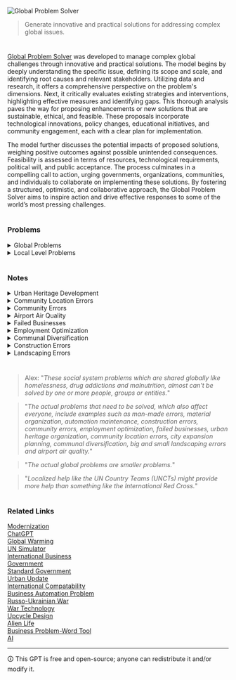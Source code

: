 ![Global Problem Solver](https://github.com/sourceduty/Global-Problems/assets/123030236/077a5d3a-16e2-435b-bd6b-26da169711b2)

> Generate innovative and practical solutions for addressing complex global issues.

#

[Global Problem Solver](https://chat.openai.com/g/g-2sjHPTA5y-global-problem-solver) was developed to manage complex global challenges through innovative and practical solutions. The model begins by deeply understanding the specific issue, defining its scope and scale, and identifying root causes and relevant stakeholders. Utilizing data and research, it offers a comprehensive perspective on the problem's dimensions. Next, it critically evaluates existing strategies and interventions, highlighting effective measures and identifying gaps. This thorough analysis paves the way for proposing enhancements or new solutions that are sustainable, ethical, and feasible. These proposals incorporate technological innovations, policy changes, educational initiatives, and community engagement, each with a clear plan for implementation.

The model further discusses the potential impacts of proposed solutions, weighing positive outcomes against possible unintended consequences. Feasibility is assessed in terms of resources, technological requirements, political will, and public acceptance. The process culminates in a compelling call to action, urging governments, organizations, communities, and individuals to collaborate on implementing these solutions. By fostering a structured, optimistic, and collaborative approach, the Global Problem Solver aims to inspire action and drive effective responses to some of the world’s most pressing challenges.

#
### Problems

<details><summary>Global Problems</summary>
<br>

### Global Problems

```
1. Climate Change
2. Biodiversity Loss
3. Ocean Acidification
4. Freshwater Scarcity
5. Air Pollution
6. Deforestation
7. Soil Degradation
8. Overfishing
9. Global Health Inequities
10. Pandemic Preparedness
11. Antimicrobial Resistance
12. Non-communicable Diseases
13. Mental Health Disorders
14. Malnutrition
15. Hunger and Food Insecurity
16. Obesity
17. Unsafe Water and Sanitation
18. Energy Security
19. Fossil Fuel Dependency
20. Nuclear Safety
21. Renewable Energy Adoption
22. Waste Management
23. Plastic Pollution
24. Hazardous Chemicals
25. Urban Sprawl
26. Infrastructure Decay
27. Traffic Congestion
28. Public Transport Deficiency
29. Housing Affordability
30. Homelessness
31. Unemployment
32. Underemployment
33. Labor Rights Violations
34. Child Labor
35. Forced Labor
36. Gender Inequality
37. Racial Discrimination
38. LGBTQ+ Rights
39. Age Discrimination
40. Disability Rights
41. Refugee Crises
42. Forced Displacement
43. Human Trafficking
44. Political Instability
45. Terrorism
46. Armed Conflicts
47. Nuclear Proliferation
48. Cybersecurity Threats
49. Information Warfare
50. Data Privacy Issues
51. Misinformation and Disinformation
52. Intellectual Property Rights
53. Patent Wars
54. Digital Divide
55. Media Censorship
56. Freedom of Speech
57. Corruption
58. Judicial Inefficacy
59. Electoral Integrity
60. Political Polarization
61. Economic Inequality
62. Poverty
63. Wealth Concentration
64. Economic Sanctions
65. Global Trade Imbalances
66. Currency Instability
67. Debt Crises
68. Financial Market Volatility
69. Cryptocurrency Regulation
70. Agricultural Productivity
71. Land Use Conflicts
72. Water Rights Disputes
73. Desertification
74. Natural Disasters
75. Climate Adaptation
76. Sea Level Rise
77. Arctic Melting
78. Permafrost Thawing
79. Geoengineering
80. Space Debris
81. Space Exploration Ethics
82. Bioethics
83. Genetic Engineering
84. AI Ethics
85. AI and Automation Job Displacement
86. Technological Unemployment
87. Digital Literacy
88. Education Access
89. Quality of Education
90. Student Debt
91. Cultural Preservation
92. Heritage Site Conservation
93. Animal Welfare
94. Zoonotic Diseases
95. Veterinary Public Health
96. Invasive Species
97. Pesticide Use
98. Fertilizer Runoff
99. Acid Rain
100. Global Governance
101. Aging Population
102. Youth Unemployment
103. Maternal Health
104. Infant Mortality
105. Immunization Rates
106. Healthcare Accessibility
107. Healthcare Affordability
108. Endemic Diseases
109. Epidemic Outbreaks
110. Health System Resilience
111. Drug Accessibility
112. Quality of Pharmaceuticals
113. Biomedical Research Funding
114. Mental Health Stigma
115. Psychological Support Services
116. Dietary Shifts
117. Food Waste
118. Crop Diversity
119. GMO Controversies
120. Organic Farming
121. Sustainable Agriculture
122. Aquaculture Impacts
123. Land Grabbing
124. Smallholder Farmer Support
125. Agricultural Subsidies
126. Food Labeling Laws
127. Nutrition Education
128. Sustainable Diets
129. Ecosystem Services
130. Wildlife Conservation
131. Elephant Poaching
132. Rhino Poaching
133. Shark Finning
134. Coral Reef Degradation
135. Marine Protected Areas
136. Ocean Noise Pollution
137. Deep Sea Mining
138. Arctic Sovereignty
139. Antarctic Conservation
140. Tropical Forest Conservation
141. Savanna Preservation
142. Peatland Protection
143. Wetland Restoration
144. Drought Management
145. Flood Risk Management
146. Hurricane Preparedness
147. Earthquake Resilience
148. Volcanic Activity Monitoring
149. Tsunami Warning Systems
150. Disaster Relief Coordination
151. Climate Refugees
152. Environmental Migration
153. Disaster Recovery Planning
154. Sustainable Cities
155. Green Building
156. Smart Urban Planning
157. Public Space Utilization
158. Urban Biodiversity
159. Heat Island Effect
160. Light Pollution
161. Noise Pollution
162. Air Quality Monitoring
163. Indoor Air Quality
164. Occupational Health and Safety
165. Worker Welfare
166. Fair Trade
167. Sustainable Fashion
168. Circular Economy
169. Resource Efficiency
170. Supply Chain Transparency
171. Product Lifecycle Assessment
172. Zero Waste Initiatives
173. Recycling Rates
174. Upcycling Practices
175. E-waste Management
176. Water Footprint Reduction
177. Carbon Footprint Calculation
178. Greenhouse Gas Emissions Trading
179. Carbon Capture and Storage
180. Renewable Energy Certificates
181. Energy Efficiency Standards
182. Sustainable Transport
183. Electric Vehicles
184. Public Transit Expansion
185. Bicycle Infrastructure
186. Pedestrianization
187. Green Space Development
188. Reforestation
189. Afforestation
190. Soil Conservation
191. Land Restoration
192. Biochar Utilization
193. Agroforestry
194. Wildlife Corridors
195. Species Reintroduction
196. Conservation Breeding
197. Exotic Pet Trade
198. Wildlife Smuggling
199. Biodiversity Monitoring
200. Global Environmental Governance
201. Soil Salinization
202. Overgrazing
203. Loss of Indigenous Knowledge
204. Cultural Erosion
205. Language Extinction
206. Digital Rights Management
207. Access to Internet
208. Net Neutrality
209. E-Government
210. Online Voting Security
211. Mass Surveillance
212. Privacy Laws
213. Biometric Data Protection
214. Drone Regulation
215. Robotics in the Workplace
216. Ethical AI Development
217. Machine Learning Bias
218. Algorithm Transparency
219. Facial Recognition Ethics
220. Tech Monopolies
221. Economic Decoupling
222. Global Supply Chain Vulnerability
223. Trade Protectionism
224. Economic Espionage
225. Currency Manipulation
226. Financial Inclusion
227. Microfinance
228. Mobile Banking
229. Impact Investing
230. Sustainable Finance
231. Green Bonds
232. Social Impact Bonds
233. Corporate Social Responsibility
234. Ethical Investing
235. Business Ethics
236. Corporate Governance
237. Shareholder Activism
238. Stakeholder Engagement
239. Non-profit Effectiveness
240. Philanthropy Impact
241. Charity Accountability
242. Volunteerism
243. Community Organizing
244. Civic Engagement
245. Public Participation
246. Social Movements
247. Grassroots Campaigns
248. Political Activism
249. Electoral Reform
250. Voter Accessibility
251. Campaign Finance Reform
252. Lobbying Transparency
253. Judicial Reform
254. Legal Aid Accessibility
255. Prison Reform
256. Rehabilitation Programs
257. Death Penalty
258. Drug Policy
259. Alcohol Abuse
260. Tobacco Control
261. Addiction Treatment
262. Harm Reduction
263. Youth Programs
264. Elderly Care
265. Social Security Sustainability
266. Disability Access
267. Mental Health Facilities
268. Psychiatric Care
269. Cultural Competence in Healthcare
270. Integrative Medicine
271. Alternative Energy Sources
272. Energy Storage Technologies
273. Smart Grid Technology
274. Nuclear Fusion
275. Hydrogen Economy
276. Sustainable Biofuels
277. Carbon Pricing
278. Emissions Reduction Targets
279. Climate Finance
280. Climate Justice
281. Environmental Law
282. Water Management
283. Water Pollution
284. Heavy Metal Contamination
285. Air Quality Regulations
286. Noise Regulation
287. Radiation Exposure
288. Electromagnetic Field Exposure
289. Pesticide Regulations
290. Chemical Safety
291. Hazardous Waste Management
292. Radioactive Waste Management
293. Brownfield Redevelopment
294. Land Use Planning
295. Urban Regeneration
296. Park Development
297. Wildlife Management
298. Ecotourism
299. Sustainable Travel
300. Heritage Conservation
```

<br>
</details>
<details><summary>Local Level Problems</summary>
<br>

- Infrastructure maintenance issues
- Urban planning challenges
- Environmental health concerns
- Community and social cohesion
- Economic disparities
- Employment issues
- Health regulation compliance
- Safety regulation compliance
- Education quality gaps
- Skill development challenges
- Cultural heritage preservation
- Transport inefficiencies
- Mobility issues
- Local environmental sustainability
- Water supply maintenance
- Sewage system upkeep
- Public transportation maintenance
- Power grid reliability
- Waste management problems
- Zoning regulation issues
- Overcrowding in urban areas
- Underutilization of land
- Air pollution control
- Water pollution control
- Noise pollution control
- Urban biodiversity conservation
- Green space integration
- Social fragmentation
- Marginalized group inclusion
- Localized poverty
- Underemployment
- Job-skills mismatch
- Small business challenges
- Food safety issues
- Public health standards enforcement
- Healthcare infrastructure gaps
- Rural education access
- Inclusive education systems
- Workplace safety standards
- High-risk industry regulation
- Historical site preservation
- Urban-rural connectivity
- Disability accessibility in transport
- Local resource management
- Sustainable community practices
- Green building standards
- Renewable energy adoption
- Urban resilience planning
- Community disaster preparedness
- Local tourism management
- Affordable housing development

<br>
</details>

#
### Notes

<details><summary>Urban Heritage Development</summary>
<br>

Urban heritage development is an essential aspect of city planning and cultural preservation, focusing on maintaining and revitalizing historical and cultural sites within urban areas. This development aims to strike a balance between modern growth and the preservation of a city's historical identity. By safeguarding architectural landmarks, traditional neighborhoods, and cultural landscapes, cities can maintain their unique character and historical continuity. Urban heritage development not only protects the physical structures but also preserves the stories, traditions, and cultural practices associated with these places, ensuring that they remain a living part of the city's fabric.

A key component of urban heritage development is the integration of heritage sites into contemporary urban life. This involves adaptive reuse of historical buildings, where old structures are repurposed for modern use while retaining their historical significance. For example, converting an old factory into a museum or a residential complex can breathe new life into a neglected area, making it relevant and functional for current urban needs. This approach not only preserves the historical value but also supports sustainable development by reducing the need for new construction and utilizing existing resources efficiently.

Community involvement is crucial in the success of urban heritage development projects. Engaging local communities in the planning and decision-making processes helps ensure that the development reflects the collective memory and identity of the inhabitants. Public consultations, heritage walks, and educational programs can raise awareness and foster a sense of ownership among residents. This participatory approach not only enriches the heritage development process but also strengthens community bonds and encourages a deeper appreciation of the city's historical assets.

Economic benefits also play a significant role in urban heritage development. Preserved and well-maintained heritage sites can attract tourism, boosting local economies and creating job opportunities. Heritage tourism often leads to increased investment in infrastructure, hospitality, and services, further stimulating urban growth. Additionally, the aesthetic and cultural appeal of preserved heritage areas can enhance property values and attract new businesses and residents, contributing to the overall economic vitality of the city. Through thoughtful urban heritage development, cities can create vibrant, dynamic environments that honor their past while embracing the future.

<br>
</details>

<details><summary>Community Location Errors</summary>
<br>

Community location errors refer to inaccuracies in determining the physical location of a community, which can have significant implications for various sectors such as public health, urban planning, and disaster response. These errors arise from misinterpretations of geographical data, outdated mapping resources, or technological limitations in GPS and geolocation services. For instance, emergency responders might be dispatched to incorrect addresses due to flawed location data, potentially delaying critical aid and causing harm. Accurate community location data is crucial for effective planning and service delivery, highlighting the need for continuous updates and validation of geographic information systems (GIS).

One major cause of community location errors is the reliance on outdated maps and records. Many communities, especially in rapidly developing regions, undergo significant changes that are not promptly reflected in mapping databases. Urban sprawl, new infrastructure, and changes in municipal boundaries can all contribute to discrepancies in location data. Additionally, rural areas often suffer from less precise mapping efforts, compounding the problem. Updating and maintaining accurate maps is a challenging but essential task to mitigate location errors and ensure all communities are correctly represented.

Technological limitations also play a significant role in community location errors. GPS technology, while generally reliable, can experience inaccuracies due to signal obstructions from buildings, natural features, or atmospheric conditions. These inaccuracies are more pronounced in dense urban environments where tall structures can interfere with satellite signals. Furthermore, the precision of consumer-grade GPS devices and applications can vary, leading to errors in identifying exact locations. Advances in technology and increased investment in high-quality geospatial data are necessary to reduce these errors and improve the accuracy of location-based services.

The impact of community location errors extends beyond emergency response and urban planning. These inaccuracies can affect socioeconomic analyses, environmental studies, and resource allocation. For example, public health initiatives targeting specific communities may fail if the location data is incorrect, resulting in resources being misallocated. Similarly, environmental assessments that rely on precise location data might yield flawed results, affecting conservation efforts and policy decisions. Addressing community location errors is therefore not just a technical challenge but a critical issue for ensuring equitable and effective service delivery and planning in various fields.

<br>
</details>

<details><summary>Community Errors</summary>
<br>

Community errors occur when groups or communities make collective mistakes due to shared biases, misinformation, or poor decision-making processes. These errors can stem from a variety of sources, including the spread of false information, a lack of critical thinking, and the influence of charismatic but misguided leaders. When a community relies too heavily on consensus without sufficient scrutiny, it can lead to significant misjudgments. For example, a community might resist necessary public health measures due to widespread misinformation about vaccines, resulting in lower vaccination rates and increased disease outbreaks.

Another common cause of community errors is groupthink, where the desire for harmony or conformity in the group results in irrational or dysfunctional decision-making outcomes. In such scenarios, members of the community suppress dissenting opinions, fail to critically analyze alternative ideas, and ignore potential risks. This phenomenon can be particularly problematic in communities with strong social bonds and a high value placed on cohesion. Historical examples include policy decisions in political groups or corporate boards where critical voices were sidelined, leading to disastrous outcomes like economic crises or environmental catastrophes.

Addressing community errors requires fostering a culture of critical thinking and open dialogue. Encouraging diverse perspectives and constructive criticism can help mitigate the risk of collective mistakes. Education plays a vital role in equipping community members with the skills to evaluate information critically and make informed decisions. Additionally, creating transparent decision-making processes and holding leaders accountable can reduce the incidence of errors. By actively working to recognize and correct these errors, communities can make more resilient and informed decisions, ultimately leading to better outcomes for all members.

<br>
</details>

<details><summary>Airport Air Quality</summary>
<br>

Airport air quality is a significant concern due to the high levels of pollution generated by aircraft operations, ground vehicles, and airport facilities. Aircraft emissions are a major contributor, releasing pollutants such as nitrogen oxides (NOx), carbon monoxide (CO), volatile organic compounds (VOCs), and particulate matter (PM) into the atmosphere. These pollutants can degrade air quality in and around airports, posing health risks to passengers, airport workers, and nearby residents. The high volume of aircraft movements, especially at busy international airports, exacerbates these emissions, leading to elevated pollution levels.

Ground vehicles, including baggage carts, fuel trucks, and shuttle buses, also contribute to airport air quality issues. Many of these vehicles are powered by diesel engines, which emit substantial amounts of NOx and PM. Despite efforts to electrify ground support equipment and improve fuel efficiency, the transition is gradual, and diesel-powered vehicles remain prevalent. Additionally, the constant operation of these vehicles in confined spaces, such as airport terminals and tarmacs, can lead to localized air quality problems, further affecting the health and safety of airport personnel and travelers.

Airport facilities, including terminals, maintenance hangars, and fuel storage areas, also play a role in air quality degradation. These facilities often use large amounts of energy for heating, cooling, and lighting, contributing to emissions from power plants. Furthermore, maintenance activities, such as painting and fueling, release VOCs and other pollutants into the air. Airports are increasingly implementing green building practices and energy-efficient technologies to mitigate these emissions, but the overall impact on air quality remains a concern.

The health effects of poor air quality at airports are well-documented. Exposure to elevated levels of NOx, PM, and VOCs can cause respiratory problems, cardiovascular diseases, and exacerbate existing health conditions like asthma. Airport workers, who spend extended periods in these environments, are particularly vulnerable. Studies have shown that airport employees, especially those working on the tarmac, have higher rates of respiratory issues compared to the general population. Passengers, although exposed for shorter durations, can also experience adverse effects, particularly if they have preexisting health conditions.

Addressing air quality at airports requires a multifaceted approach. This includes adopting cleaner technologies for aircraft and ground vehicles, improving operational practices to reduce emissions, and enhancing monitoring and mitigation strategies. Many airports are investing in electric ground support equipment, alternative fuels, and more efficient aircraft designs. Regulatory bodies are also setting stricter emission standards and encouraging the use of sustainable aviation fuels. Comprehensive air quality monitoring systems are essential to assess the effectiveness of these measures and ensure compliance with environmental standards, ultimately protecting the health of all airport users and nearby communities.

<br>
</details>

<details><summary>Failed Businesses</summary>
<br>

Failed businesses can have a profound impact on the global marketplace, influencing economic conditions, employment rates, and market confidence. When a company goes under, it often leads to job losses, which in turn can affect consumer spending and economic stability in the affected regions. This ripple effect can stretch across borders, particularly if the business is a multinational corporation. The sudden unemployment of a large workforce can reduce disposable incomes, lower demand for goods and services, and hinder economic growth. For example, the collapse of a major retailer can devastate local suppliers and manufacturers, creating a domino effect that disrupts entire supply chains.

The failure of a business can also influence investor sentiment and market confidence. Financial markets are highly sensitive to the success and failure of companies, especially those with significant market capitalization or critical roles in their industries. When prominent businesses fail, it can trigger a loss of confidence among investors, leading to stock market volatility and reduced investment in similar ventures. This can result in tighter credit conditions as financial institutions become more cautious, potentially stifacing innovation and the growth of new businesses. Moreover, the perceived instability can lead to shifts in capital flows, with investors seeking safer markets and investments, further impacting global economic dynamics.

Additionally, failed businesses can prompt regulatory and policy changes aimed at preventing future collapses and protecting the economy. Governments and regulatory bodies may implement stricter oversight and more robust financial regulations to mitigate the risk of similar failures. This can alter the business environment, potentially increasing the cost of compliance for all companies and influencing the ways businesses operate and compete. For instance, the fallout from financial crises has historically led to significant regulatory reforms in the banking and financial sectors, affecting global trade and investment patterns. Ultimately, the failure of businesses not only reshapes the competitive landscape but also drives systemic changes that can redefine the rules of the global marketplace.

<br>
</details>

<details><summary>Employment Optimization</summary>
<br>

Employment optimization involves strategically aligning workforce capabilities with organizational goals to maximize productivity and efficiency. This process requires a thorough understanding of both the current and future needs of the organization, as well as the skills and aspirations of the employees. By optimizing employment, companies can ensure that the right people are in the right roles, enhancing job satisfaction and reducing turnover. Effective employment optimization considers factors such as talent acquisition, employee development, performance management, and succession planning.

One key aspect of employment optimization is talent acquisition, which involves not only attracting but also selecting the best candidates for the job. This process can be enhanced through the use of advanced analytics and data-driven decision-making tools that help identify the most suitable candidates based on their skills, experience, and cultural fit. Additionally, leveraging technology such as artificial intelligence and machine learning can streamline the recruitment process, making it more efficient and reducing the time to hire. By focusing on finding the right talent from the outset, organizations can build a strong foundation for future success.

Employee development is another critical component of employment optimization. This includes ongoing training and professional development opportunities that enable employees to acquire new skills and advance their careers. By investing in employee development, organizations can not only improve their workforce's capabilities but also boost employee morale and engagement. This, in turn, leads to higher productivity and a more innovative work environment. Regular performance evaluations and feedback mechanisms are essential in this process, as they help identify areas for improvement and ensure that employees are on track to meet their career goals.

Finally, succession planning is a vital element of employment optimization, ensuring that organizations are prepared for future changes in leadership and key positions. This involves identifying and developing internal talent to fill critical roles when they become vacant. By having a robust succession plan in place, organizations can minimize disruptions and maintain continuity in their operations. Moreover, succession planning fosters a culture of leadership development and career growth, motivating employees to strive for higher positions within the company. In summary, employment optimization is a comprehensive approach that encompasses various strategies to enhance workforce effectiveness and align it with organizational objectives.

<br>
</details>

<details><summary>Communal Diversification</summary>
<br>

Communal diversification refers to the process by which a community becomes more varied in its demographic composition, including aspects such as ethnicity, culture, socioeconomic status, and religion. This diversification often results from migration, economic shifts, and changes in social policies. As communities diversify, they typically experience a blending of traditions, languages, and practices, which can enrich the cultural fabric and foster greater understanding and collaboration among different groups. The introduction of diverse perspectives can lead to innovative solutions to communal problems and create a more dynamic and resilient community.

However, communal diversification also presents challenges. Differences in cultural norms and values can sometimes lead to misunderstandings or conflicts. These challenges necessitate proactive measures to promote inclusivity and mutual respect. Effective communication, community engagement initiatives, and inclusive policymaking are essential to managing the potential friction that can arise in diverse communities. Additionally, ensuring equitable access to resources and opportunities for all community members helps to mitigate the risks of marginalization and social fragmentation.

Ultimately, communal diversification can significantly contribute to the social and economic vitality of a community. By embracing diversity, communities can attract a broader range of talents and ideas, which can drive economic growth and innovation. Furthermore, diverse communities are often better equipped to adapt to global changes and challenges, as they can draw on a wide array of experiences and knowledge. The key to harnessing the benefits of communal diversification lies in fostering an environment of inclusivity and mutual respect, where all members feel valued and empowered to contribute to the community's overall well-being.

<br>
</details>

<details><summary>Construction Errors</summary>
<br>

Construction errors can have profound impacts on global markets and communities, often leading to significant financial losses, delays, and even safety hazards. These errors can range from minor mistakes, such as incorrect measurements, to major oversights, like the use of substandard materials or flawed structural designs. When such errors occur, they can necessitate costly repairs or complete reconstruction, which can drastically inflate the budget of a project. These increased costs are not only a burden for construction companies but can also affect investors and stakeholders, leading to decreased confidence in the construction sector and broader economic repercussions.

On a global scale, construction errors can disrupt supply chains and affect international trade. For instance, if a major infrastructure project, such as a bridge or a port, encounters significant construction issues, it can delay its completion and, in turn, impede the flow of goods and services. This can lead to bottlenecks in supply chains, increasing the costs of goods and causing delays in delivery times. Moreover, multinational companies relying on these infrastructure projects may face operational challenges, which can affect their profitability and stock prices, thereby influencing global markets.

The impact on communities is equally significant. Construction errors in residential buildings, schools, or hospitals can pose serious safety risks, potentially endangering lives. In developing countries, where regulatory oversight may be weaker, the consequences can be particularly severe, with poorly constructed buildings collapsing and causing fatalities. Even in developed nations, high-profile construction failures can erode public trust in engineering and architectural standards. Additionally, the need for rebuilding or repairing faulty structures can displace residents and disrupt daily life, causing social and economic stress within affected communities.

Furthermore, construction errors can lead to legal and reputational repercussions for the companies involved. Lawsuits and compensation claims can result in substantial financial losses and long-term damage to a company's reputation. This can make it more difficult for these companies to secure future contracts, further impacting their financial stability and market position. In severe cases, construction errors can lead to increased regulation and stricter building codes, which, while intended to prevent future mistakes, can also increase costs and slow down project timelines. These factors collectively highlight the far-reaching effects of construction errors, underscoring the importance of meticulous planning, rigorous quality control, and adherence to safety standards in the construction industry.

<br>
</details>

<details><summary>Landscaping Errors</summary>
<br>

Landscaping, whether on a large or small scale, plays a critical role in shaping the aesthetic and functional aspects of communities and marketplaces. However, errors in landscaping can have significant negative impacts. One common large-scale error is the improper selection of plant species, leading to issues such as invasive species spreading and disrupting local ecosystems. These invasive plants can outcompete native species, resulting in a loss of biodiversity and negatively affecting the local wildlife that depends on native plants for food and habitat. The visual appeal of the community may also suffer, as invasive species often do not blend well with the natural landscape, creating an unbalanced and unattractive environment.

Small-scale landscaping errors, while seemingly minor, can also have far-reaching effects. For example, incorrect placement of plants, such as planting shade-loving species in direct sunlight, can lead to poor plant health and increased maintenance costs. This not only diminishes the aesthetic value of the property but can also reduce property values and discourage potential buyers or renters. Additionally, poorly maintained landscapes can become eyesores, detracting from the overall appearance of the neighborhood and potentially leading to a decline in community pride and cohesion.

The impact of landscaping errors extends beyond residential areas to commercial marketplaces. In these settings, the visual appeal of the landscaping can significantly influence consumer behavior. Large-scale errors, such as the use of harsh, non-native plants or overly complex designs, can make the space feel unwelcoming and deter customers. This can lead to decreased foot traffic and lower sales for businesses. Conversely, well-designed and maintained landscaping can create a pleasant shopping environment, encouraging customers to spend more time and money in the area.

Water management is another critical aspect where both large and small landscaping errors can have detrimental effects. Over-irrigation or poor drainage planning can lead to water wastage, increased costs, and potential damage to property and infrastructure. In large-scale projects, improper water management can exacerbate local water scarcity issues, especially in drought-prone areas, leading to conflicts within the community. On a smaller scale, waterlogged gardens can become breeding grounds for pests such as mosquitoes, posing health risks to residents.

Lastly, landscaping errors can have financial implications for communities and marketplaces. Large-scale mistakes often require costly remediation efforts, such as removing invasive species or redesigning and replanting large areas. These costs can be a burden on local governments or homeowners' associations, potentially leading to increased taxes or fees for residents. Small-scale errors, while less costly to fix, can add up over time and lead to higher maintenance expenses. For businesses, poorly executed landscaping can result in lost revenue and a need for frequent updates to keep the space attractive, diverting funds from other important areas of operation. Overall, avoiding landscaping errors through careful planning and execution is crucial for maintaining the economic and social vitality of communities and marketplaces.

<br>
</details>

#

> Alex: "*These social system problems which are shared globally like homelessness, drug addictions and malnutrition, almost can't be solved by one or more people, groups or entities.*"

> "*The actual problems that need to be solved, which also affect everyone, include examples such as man-made errors, material organization, automation maintenance, construction errors, community errors, employment optimization, failed businesses, urban heritage organization, community location errors, city expansion planning, communal diversification, big and small landscaping errors and airport air quality.*"

> "*The actual global problems are smaller problems.*"

> "*Localized help like the UN Country Teams (UNCTs) might provide more help than something like the International Red Cross.*"

#
### Related Links

[Modernization](https://github.com/sourceduty/Modernization)
<br>
[ChatGPT](https://github.com/sourceduty/ChatGPT)
<br>
[Global Warming](https://github.com/sourceduty/Global_Warming)
<br>
[UN Simulator](https://github.com/sourceduty/UN_Simulator)
<br>
[International Business](https://github.com/sourceduty/International_Business)
<br>
[Government](https://github.com/sourceduty/Government)
<br>
[Standard Government](https://github.com/sourceduty/Standard_Government)
<br>
[Urban Update](https://github.com/sourceduty/Urban_Update)
<br>
[International Compatability](https://github.com/sourceduty/International_Compatibility)
<br>
[Business Automation Problem](https://github.com/sourceduty/Business_Automation_Problem)
<br>
[Russo-Ukrainian War](https://github.com/sourceduty/Russo-Ukrainian_War)
<br>
[War Technology](https://github.com/sourceduty/War_Technology)
<br>
[Upcycle Design](https://github.com/sourceduty/Upcycle_Design)
<br>
[Alien Life](https://github.com/sourceduty/Alien_Life)
<br>
[Business Problem-Word Tool](https://github.com/sourceduty/Business_Problem-Word_Tool)
<br>
[AI](https://github.com/sourceduty/AI)

***
🛈 This GPT is free and open-source; anyone can redistribute it and/or modify it.

